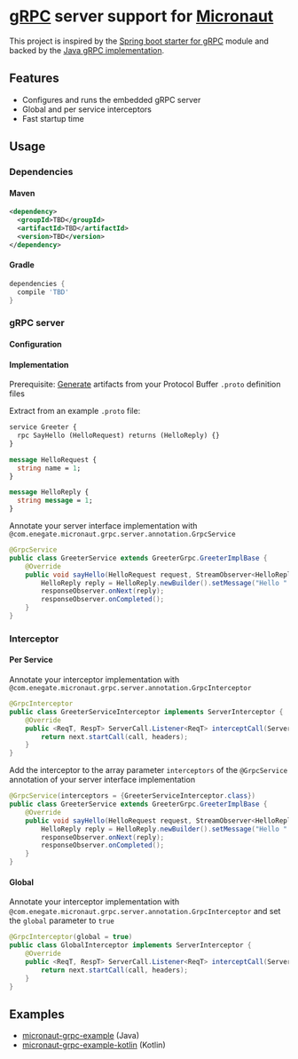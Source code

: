 # [gRPC](http://grpc.io) server support for [Micronaut](http://micronaut.io/)
This project is inspired by the [Spring boot starter for gRPC](https://github.com/LogNet/grpc-spring-boot-starter) module and backed by the [Java gRPC implementation](https://github.com/grpc/grpc-java).

## Features
- Configures and runs the embedded gRPC server
- Global and per service interceptors
- Fast startup time

## Usage

### Dependencies

#### Maven
````xml
<dependency>
  <groupId>TBD</groupId>
  <artifactId>TBD</artifactId>
  <version>TBD</version>
</dependency>
````

#### Gradle
````gradle
dependencies {
  compile 'TBD'
}
````

### gRPC server

#### Configuration

#### Implementation
Prerequisite: [Generate](https://github.com/google/protobuf-gradle-plugin) artifacts from your Protocol Buffer ``.proto`` definition files

Extract from an example ``.proto`` file:

````proto
service Greeter {
  rpc SayHello (HelloRequest) returns (HelloReply) {}
}

message HelloRequest {
  string name = 1;
}

message HelloReply {
  string message = 1;
}
````

Annotate your server interface implementation with ``@com.enegate.micronaut.grpc.server.annotation.GrpcService``

````java
@GrpcService
public class GreeterService extends GreeterGrpc.GreeterImplBase {
    @Override
    public void sayHello(HelloRequest request, StreamObserver<HelloReply> responseObserver) {
        HelloReply reply = HelloReply.newBuilder().setMessage("Hello " + request.getName()).build();
        responseObserver.onNext(reply);
        responseObserver.onCompleted();
    }
}
````

### Interceptor

#### Per Service
Annotate your interceptor implementation with ``@com.enegate.micronaut.grpc.server.annotation.GrpcInterceptor``

````java
@GrpcInterceptor
public class GreeterServiceInterceptor implements ServerInterceptor {
    @Override
    public <ReqT, RespT> ServerCall.Listener<ReqT> interceptCall(ServerCall<ReqT, RespT> call, Metadata headers, ServerCallHandler<ReqT, RespT> next) {
        return next.startCall(call, headers);
    }
}
````

Add the interceptor to the array parameter ``interceptors`` of the ``@GrpcService`` annotation  of your server interface implementation

````java
@GrpcService(interceptors = {GreeterServiceInterceptor.class})
public class GreeterService extends GreeterGrpc.GreeterImplBase {
    @Override
    public void sayHello(HelloRequest request, StreamObserver<HelloReply> responseObserver) {
        HelloReply reply = HelloReply.newBuilder().setMessage("Hello " + request.getName()).build();
        responseObserver.onNext(reply);
        responseObserver.onCompleted();
    }
}
````

#### Global
Annotate your interceptor implementation with ``@com.enegate.micronaut.grpc.server.annotation.GrpcInterceptor`` and set the ``global`` parameter to ``true``

````java
@GrpcInterceptor(global = true)
public class GlobalInterceptor implements ServerInterceptor {
    @Override
    public <ReqT, RespT> ServerCall.Listener<ReqT> interceptCall(ServerCall<ReqT, RespT> call, Metadata headers, ServerCallHandler<ReqT, RespT> next) {
        return next.startCall(call, headers);
    }
}
````

## Examples

- [micronaut-grpc-example](https://github.com/Enegate/micronaut-grpc-example) (Java)
- [micronaut-grpc-example-kotlin]() (Kotlin)
